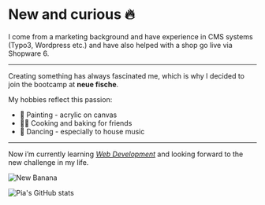# New and curious 🔥

I come from a marketing background and have experience in CMS systems (Typo3, Wordpress etc.) and have also helped with a shop go live via Shopware 6.
___
Creating something has always fascinated me, which is why I decided to join the bootcamp at **neue fische**. 

My hobbies reflect this passion:

- 🎨 Painting - acrylic on canvas
- 👩‍🍳 Cooking and baking for friends
- 💃 Dancing - especially to house music

___

Now i’m currently learning [*Web Development*](https://www.neuefische.de/bootcamp/web-development) and looking forward to the new challenge in my life.

![New Banana](https://media.giphy.com/media/2gWZv0RJckc6HUQAxl/giphy.gif)

![Pia's GitHub stats](https://github-readme-stats.vercel.app/api?username=anuraghazra&show_icons=true&bg_color=00000000)
